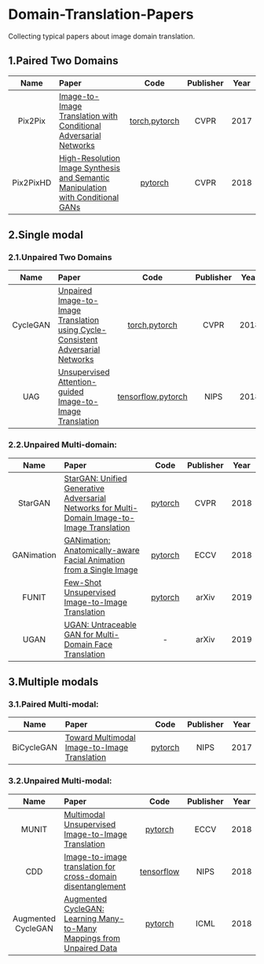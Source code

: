 # Domain-Translation-Papers
Collecting typical papers about image domain translation.

## 1.Paired Two Domains

|Name|Paper|Code|Publisher|Year|
|:----:|:-----|:----:|:----:|:----:|
|Pix2Pix|[Image-to-Image Translation with Conditional Adversarial Networks](https://arxiv.org/pdf/1611.07004.pdf)|[torch](https://github.com/phillipi/pix2pix),[pytorch](https://github.com/junyanz/pytorch-CycleGAN-and-pix2pix)|CVPR|2017|
|Pix2PixHD|[High-Resolution Image Synthesis and Semantic Manipulation with Conditional GANs](https://github.com/NVIDIA/pix2pixHD)|[pytorch](https://github.com/NVIDIA/pix2pixHD)|CVPR|2018|

## 2.Single modal

### 2.1.Unpaired Two Domains

|Name|Paper|Code|Publisher|Year|
|:----:|:-----|:----:|:----:|:----:|
|CycleGAN|[Unpaired Image-to-Image Translation using Cycle-Consistent Adversarial Networks](https://arxiv.org/pdf/1703.10593.pdf)|[torch](https://github.com/junyanz/CycleGAN),[pytorch](https://github.com/junyanz/pytorch-CycleGAN-and-pix2pix)|CVPR|2018|
|UAG|[Unsupervised Attention-guided Image-to-Image Translation](https://arxiv.org/pdf/1806.02311.pdf)|[tensorflow](https://github.com/AlamiMejjati/Unsupervised-Attention-guided-Image-to-Image-Translation),[pytorch](https://github.com/yhlleo/uaggan)|NIPS|2018|

### 2.2.Unpaired Multi-domain:

|Name|Paper|Code|Publisher|Year|
|:----:|:-----|:----:|:----:|:----:|
|StarGAN|[StarGAN: Unified Generative Adversarial Networks for Multi-Domain Image-to-Image Translation](https://arxiv.org/pdf/1711.09020.pdf)|[pytorch](https://github.com/yunjey/stargan)|CVPR|2018|
|GANimation|[GANimation: Anatomically-aware Facial Animation from a Single Image](https://arxiv.org/pdf/1807.09251.pdf)|[pytorch](https://github.com/albertpumarola/GANimation)|ECCV|2018|
|FUNIT|[Few-Shot Unsupervised Image-to-Image Translation](https://arxiv.org/pdf/1905.01723.pdf)|[pytorch](https://github.com/NVLabs/FUNIT)|arXiv|2019|
|UGAN|[UGAN: Untraceable GAN for Multi-Domain Face Translation](https://arxiv.org/pdf/1907.11418.pdf)|-|arXiv|2019|

## 3.Multiple modals
   
### 3.1.Paired Multi-modal:
|Name|Paper|Code|Publisher|Year|
|:----:|:-----|:----:|:----:|:----:|
|BiCycleGAN|[Toward Multimodal Image-to-Image Translation](https://arxiv.org/pdf/1711.11586.pdf)|[pytorch](https://github.com/junyanz/BicycleGAN)|NIPS|2017|

### 3.2.Unpaired Multi-modal:
|Name|Paper|Code|Publisher|Year|
|:----:|:-----|:----:|:----:|:----:|
|MUNIT|[Multimodal Unsupervised Image-to-Image Translation](https://arxiv.org/pdf/1804.04732.pdf)|[pytorch](https://github.com/NVlabs/MUNIT)|ECCV|2018|
|CDD|[Image-to-image translation for cross-domain disentanglement](https://arxiv.org/pdf/1805.09730.pdf)|[tensorflow](https://github.com/agonzgarc/cross-domain-disen)|NIPS|2018|
|Augmented CycleGAN|[Augmented CycleGAN: Learning Many-to-Many Mappings from Unpaired Data](https://arxiv.org/pdf/1802.10151.pdf)|[pytorch](https://github.com/aalmah/augmented_cyclegan)|ICML|2018|
